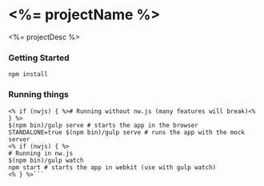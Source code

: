 # <%= projectName %>
<%= projectDesc %>

### Getting Started
```shell
npm install
```

### Running things
```shell
<% if (nwjs) { %># Running without nw.js (many features will break)<% } %>
$(npm bin)/gulp serve # starts the app in the browser
STANDALONE=true $(npm bin)/gulp serve # runs the app with the mock server
<% if (nwjs) { %>
# Running in nw.js
$(npm bin)/gulp watch
npm start # starts the app in webkit (use with gulp watch)
<% } %>```
